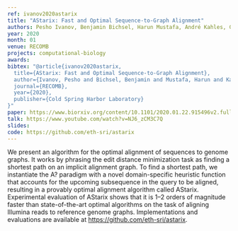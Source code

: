 ```yaml
---
ref: ivanov2020astarix
title: "AStarix: Fast and Optimal Sequence-to-Graph Alignment"
authors: Pesho Ivanov, Benjamin Bichsel, Harun Mustafa, André Kahles, Gunnar Rätsch, Martin Vechev
year: 2020
month: 01
venue: RECOMB
projects: computational-biology
awards:
bibtex: "@article{ivanov2020astarix,
  title={AStarix: Fast and Optimal Sequence-to-Graph Alignment},
  author={Ivanov, Pesho and Bichsel, Benjamin and Mustafa, Harun and Kahles, Andre and R{\"a}tsch, Gunnar and Vechev, Martin},
  journal={RECOMB},
  year={2020},
  publisher={Cold Spring Harbor Laboratory}
}"
paper: https://www.biorxiv.org/content/10.1101/2020.01.22.915496v2.full.pdf
talk: https://www.youtube.com/watch?v=NJ6_zCM3C7Q
slides: 
code: https://github.com/eth-sri/astarix
---
```


We present an algorithm for the optimal alignment of sequences to genome graphs. It works by phrasing the edit distance minimization task as finding a shortest path on an implicit alignment graph. To find a shortest path, we instantiate the A? paradigm with a novel domain-specific heuristic function that accounts for the upcoming subsequence in the query to be aligned, resulting in a provably optimal alignment algorithm called AStarix. Experimental evaluation of AStarix shows that it is 1–2 orders of magnitude faster than state-of-the-art optimal algorithms on the task of aligning Illumina reads to reference genome graphs. Implementations and evaluations are available at https://github.com/eth-sri/astarix.

